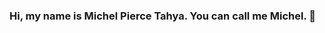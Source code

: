 ### Hi, my name is Michel Pierce Tahya. You can call me Michel. 👋

<!--
**MichelPT/MichelPT** is a ✨ _special_ ✨ repository because its `README.md` (this file) appears on your GitHub profile.
- 🔭 I’m currently working on ...


- 🌱 I’m currently learning Mobile Development, Web Programming, and other programming stuff.
- 👯 I’m looking to collaborate on anyone
- 🤔 I’m looking for help with everything about programming because I still need to learn more
- 💬 Ask me about anything, but don't expect you will get the reply that you want tho
- 📫 How to reach me: ...
- 😄 Pronouns: Him/They
- ⚡ Fun fact: Besides programming, I also like to play video games and play music

[![Anurag's GitHub stats](https://github-readme-stats.vercel.app/api?username=anuraghazra)](https://github.com/anuraghazra/github-readme-stats)

-->




